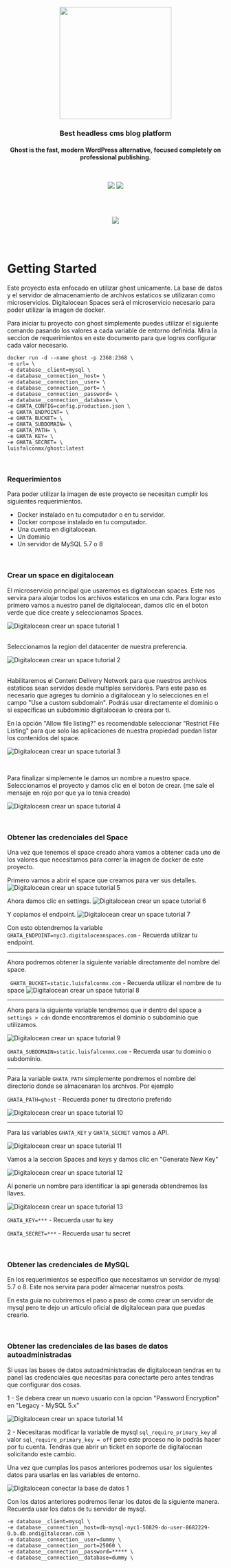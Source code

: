 <p align="center">
  <img src="./docs/images/ghost-logo.png" width="260px" />
</p>

<h3 align="center">Best headless cms blog platform</h3>
<h4 align="center">Ghost is the fast, modern WordPress alternative, focused completely on professional publishing.</h4>
<br>
<p align="center">
  <img src="https://img.shields.io/badge/ghost-3.41.7-738A94?style=for-the-badge&logo=ghost&labelColor=20232a" />
  <a href="https://google.com">
    <img src="https://img.shields.io/badge/dockerhub-1.0.0-2496ED?style=for-the-badge&logo=docker&labelColor=20232a" />
  </a>
</p>

<br><br>

<p align="center">
  <img src="./docs/images/ghost-cover.png" />
</p>

<br><br>

# Getting Started

Este proyecto esta enfocado en utilizar ghost unicamente. La base de datos y el servidor de almacenamiento de archivos estaticos se utilizaran como microservicios. Digitalocean Spaces será el microservicio necesario para poder utilizar la imagen de docker.

Para iniciar tu proyecto con ghost simplemente puedes utilizar el siguiente comando pasando los valores a cada variable de entorno definida. Mira la seccion de requerimientos en este documento para que logres configurar cada valor necesario.

```
docker run -d --name ghost -p 2368:2368 \
-e url= \
-e database__client=mysql \
-e database__connection__host= \
-e database__connection__user= \
-e database__connection__port= \
-e database__connection__password= \
-e database__connection__database= \
-e GHATA_CONFIG=config.production.json \
-e GHATA_ENDPOINT= \
-e GHATA_BUCKET= \
-e GHATA_SUBDOMAIN= \
-e GHATA_PATH= \
-e GHATA_KEY= \
-e GHATA_SECRET= \
luisfalconmx/ghost:latest
```

<br>

### Requerimientos

Para poder utilizar la imagen de este proyecto se necesitan cumplir los siguientes requerimientos.

- Docker instalado en tu computador o en tu servidor.
- Docker compose instalado en tu computador.
- Una cuenta en digitalocean.
- Un dominio
- Un servidor de MySQL 5.7 o 8

<br>

### Crear un space en digitalocean

El microservicio principal que usaremos es digitalocean spaces. Este nos servira para alojar todos los archivos estaticos en una cdn. Para lograr esto primero vamos a nuestro panel de digitalocean, damos clic en el boton verde que dice create y seleccionamos Spaces.

![Digitalocean crear un space tutorial 1](./docs/images/do-space-01.png)

<br>
Seleccionamos la region del datacenter de nuestra preferencia.

![Digitalocean crear un space tutorial 2](./docs/images/do-space-02.png)

<br>
Habilitaremos el Content Delivery Network para que nuestros archivos estaticos sean servidos desde multiples servidores. Para este paso es necesario que agreges tu dominio a digitalocean y lo selecciones en el campo "Use a custom subdomain". Podrás usar directamente el dominio o si especificas un subdominio digitalocean lo creara por ti.

En la opción "Allow file listing?" es recomendable seleccionar "Restrict File Listing" para que solo las aplicaciones de nuestra propiedad puedan listar los contenidos del space.

![Digitalocean crear un space tutorial 3](./docs/images/do-space-03.png)

<br>

Para finalizar simplemente le damos un nombre a nuestro space. Seleccionamos el proyecto y damos clic en el boton de crear. (me sale el mensaje en rojo por que ya lo tenia creado)

![Digitalocean crear un space tutorial 4](./docs/images/do-space-04.png)

<br>

### Obtener las credenciales del Space

Una vez que tenemos el space creado ahora vamos a obtener cada uno de los valores que necesitamos para correr la imagen de docker de este proyecto.

Primero vamos a abrir el space que creamos para ver sus detalles.
![Digitalocean crear un space tutorial 5](./docs/images/do-space-05.png)

Ahora damos clic en settings.
![Digitalocean crear un space tutorial 6](./docs/images/do-space-06.png)

Y copiamos el endpoint.
![Digitalocean crear un space tutorial 7](./docs/images/do-space-07.png)

Con esto obtendremos la variable `GHATA_ENDPOINT=nyc3.digitaloceanspaces.com` - Recuerda utilizar tu endpoint.

---

Ahora podremos obtener la siguiente variable directamente del nombre del space.

` GHATA_BUCKET=static.luisfalconmx.com` - Recuerda utilizar el nombre de tu space
![Digitalocean crear un space tutorial 8](./docs/images/do-space-08.png)

---

Ahora para la siguiente variable tendremos que ir dentro del space a `settings > cdn` donde encontraremos el dominio o subdominio que utilizamos.

![Digitalocean crear un space tutorial 9](./docs/images/do-space-09.png)

`GHATA_SUBDOMAIN=static.luisfalconmx.com` - Recuerda usar tu dominio o subdominio.

---

Para la variable `GHATA_PATH` simplemente pondremos el nombre del directorio donde se almacenaran los archivos. Por ejemplo

`GHATA_PATH=ghost` - Recuerda poner tu directorio preferido

![Digitalocean crear un space tutorial 10](./docs/images/do-space-10.png)

---

Para las variables `GHATA_KEY` y `GHATA_SECRET` vamos a API.

![Digitalocean crear un space tutorial 11](./docs/images/do-space-11.png)

Vamos a la seccion Spaces and keys y damos clic en "Generate New Key"

![Digitalocean crear un space tutorial 12](./docs/images/do-space-12.png)

Al ponerle un nombre para identificar la api generada obtendremos las llaves.

![Digitalocean crear un space tutorial 13](./docs/images/do-space-13.png)

`GHATA_KEY=***` - Recuerda usar tu key

`GHATA_SECRET=***` - Recuerda usar tu secret

<br>

### Obtener las credenciales de MySQL

En los requerimientos se especifico que necesitamos un servidor de mysql 5.7 o 8. Este nos servira para poder almacenar nuestros posts.

En esta guia no cubriremos el paso a paso de como crear un servidor de mysql pero te dejo un articulo oficial de digitalocean para que puedas crearlo.

<br>

### Obtener las credenciales de las bases de datos autoadministradas

Si usas las bases de datos autoadministradas de digitalocean tendras en tu panel las credenciales que necesitas para conectarte pero antes tendras que configurar dos cosas.

1 - Se debera crear un nuevo usuario con la opcion "Password Encryption" en "Legacy - MySQL 5.x"

![Digitalocean crear un space tutorial 14](./docs/images/do-space-14.png)

2 - Necesitaras modificar la variable de mysql `sql_require_primary_key` al valor `sql_require_primary_key = off` pero este proceso no lo podrás hacer por tu cuenta. Tendras que abrir un ticket en soporte de digitalocean solicitando este cambio.

Una vez que cumplas los pasos anteriores podremos usar los siguientes datos para usarlas en las variables de entorno.

![Digitalocean conectar la base de datos 1](./docs/images/do-database-01.png)

Con los datos anteriores podremos llenar los datos de la siguiente manera. Recuerda usar los datos de tu servidor de mysql.

```
-e database__client=mysql \
-e database__connection__host=db-mysql-nyc1-50829-do-user-8682229-0.b.db.ondigitalocean.com \
-e database__connection__user=dummy \
-e database__connection__port=25060 \
-e database__connection__password=***** \
-e database__connection__database=dummy \
```

